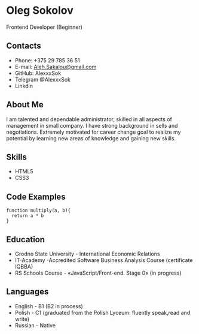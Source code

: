 # Oleg Sokolov
Frontend Developer (Beginner)

## Contacts
- Phone: +375 29 785 36 51
- E-mail: <Aleh.Sakalou@gmail.com>
- GitHub: AlexxxSok
- Telegram @AlexxxSok
- Linkdin 
## About Me
I am talented and dependable administrator, skilled in all aspects of management in small company. I have strong background in sells and negotiations. Extremely motivated for career change goal to realize my potential by learning  new areas of knowledge and gaining new skills. 
## Skills
- HTML5
- CSS3 
## Code Examples
```
function multiply(a, b){
  return a * b
}
```
## Education
 - Grodno State University - International Economic Relations
 - IT-Academy -Accredited Software Business Analysis Course (certificate IQBBA)
 - RS Schools Course - «JavaScript/Front-end. Stage 0» (in progress)
## Languages
- English - B1 (B2 in process)
- Polish - C1 (graduated from the Polish Lyceum: fluently speak,read and write)
- Russian - Native 






